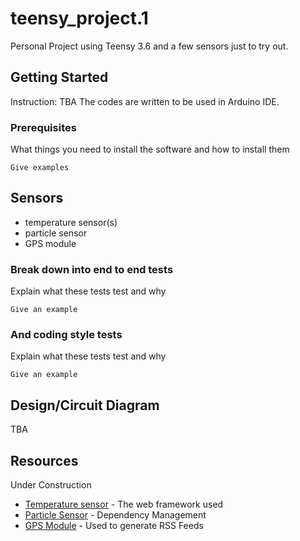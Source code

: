 # teensy_project.1

Personal Project using Teensy 3.6 and a few sensors just to try out.


## Getting Started

Instruction: TBA
The codes are written to be used in Arduino IDE.

### Prerequisites

What things you need to install the software and how to install them

```
Give examples
```

## Sensors

* temperature sensor(s)
* particle sensor
* GPS module

### Break down into end to end tests

Explain what these tests test and why

```
Give an example
```

### And coding style tests

Explain what these tests test and why

```
Give an example
```

## Design/Circuit Diagram

TBA

## Resources
Under Construction

* [Temperature sensor](http://www.dropwizard.io/1.0.2/docs/) - The web framework used
* [Particle Sensor](https://maven.apache.org/) - Dependency Management
* [GPS Module](https://rometools.github.io/rome/) - Used to generate RSS Feeds
